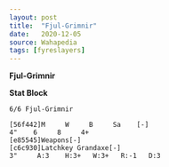 ```yaml
---
layout: post
title:  "Fjul-Grimnir"
date:   2020-12-05
source: Wahapedia
tags: [fyreslayers]
---
```


**Fjul-Grimnir**

**Stat Block**
```
6/6 Fjul-Grimnir
```

```
[56f442]M     W     B     Sa    [-]
4"    6     8     4+    
[e85545]Weapons[-]
[c6c930]Latchkey Grandaxe[-]
3"     A:3    H:3+   W:3+   R:-1   D:3   
```


